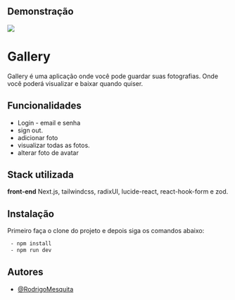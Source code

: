 
## Demonstração

![](gallery-gif.gif)
# Gallery
Gallery é uma aplicação onde você pode guardar suas fotografias. Onde você poderá visualizar e baixar quando quiser.


## Funcionalidades

- Login - email e senha
- sign out.
- adicionar foto
- visualizar todas as fotos.
- alterar foto de avatar
## Stack utilizada

**front-end** Next.js, tailwindcss, radixUI, lucide-react, react-hook-form e zod.
## Instalação

Primeiro faça o clone do projeto e depois siga os comandos abaixo:

```bash
 - npm install
 - npm run dev
```

## Autores

- [@RodrigoMesquita](https://www.github.com/JoaoRodrigo1996)
